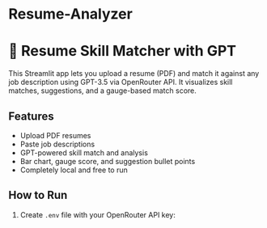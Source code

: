 # Resume-Analyzer

# 📄 Resume Skill Matcher with GPT

This Streamlit app lets you upload a resume (PDF) and match it against any job description using GPT-3.5 via OpenRouter API. It visualizes skill matches, suggestions, and a gauge-based match score.

## Features
- Upload PDF resumes
- Paste job descriptions
- GPT-powered skill match and analysis
- Bar chart, gauge score, and suggestion bullet points
- Completely local and free to run

## How to Run

1. Create `.env` file with your OpenRouter API key:
